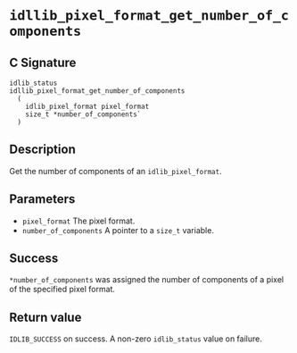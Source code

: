# `idllib_pixel_format_get_number_of_components`

## C Signature
```
idlib_status
idllib_pixel_format_get_number_of_components
  (
    idlib_pixel_format pixel_format
    size_t *number_of_components`
  )
```

## Description
Get the number of components of an `idlib_pixel_format`.

## Parameters
- `pixel_format` The pixel format.
- `number_of_components` A pointer to a `size_t` variable.

## Success
`*number_of_components` was assigned the number of components of a pixel of the specified pixel format.

## Return value
`IDLIB_SUCCESS` on success. A non-zero `idlib_status` value on failure.
